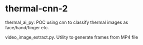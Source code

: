 # thermal-cnn-2
thermal_ai_py: POC using cnn to classify thermal images as face/hand/finger etc.

video_image_extract.py. Utility to generate frames from MP4 file
